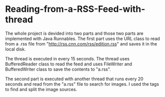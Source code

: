 # Reading-from-a-RSS-Feed-with-thread

The whole project is devided into two parts and those two parts are implemented with Java Runnables.
The first part uses the URL class to read from a .rss file from "http://rss.cnn.com/rss/edition.rss" and saves it in the local disk.

The thread is executed in every 15 seconds. The thread uses BufferedReader class to read the feed and uses FileWriter and BufferedWriter class to save the contents to "a.rss".

The second part is executed with another thread that runs every 20 seconds and read from the "a.rss" file to search for images. I used the tags to find and split the image sources.
